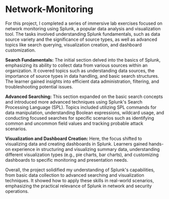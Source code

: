 # Network-Monitoring

For this project, I completed a series of immersive lab exercises focused on network monitoring using Splunk, a popular data analysis and visualization tool. The tasks involved understanding Splunk fundamentals, such as data source variety and the significance of source types, as well as advanced topics like search querying, visualization creation, and dashboard customization.

**Search Fundamentals:** The initial section delved into the basics of Splunk, emphasizing its ability to collect data from various sources within an organization. It covered topics such as understanding data sources, the importance of source types in data handling, and basic search structures. The learner gained insights into efficient data administration, filtering, and troubleshooting potential issues.

**Advanced Searching:** This section expanded on the basic search concepts and introduced more advanced techniques using Splunk's Search Processing Language (SPL). Topics included utilizing SPL commands for data manipulation, understanding Boolean expressions, wildcard usage, and conducting focused searches for specific scenarios such as identifying common and uncommon field values and tracking probable attack scenarios.

**Visualization and Dashboard Creation:** Here, the focus shifted to visualizing data and creating dashboards in Splunk. Learners gained hands-on experience in structuring and visualizing summary data, understanding different visualization types (e.g., pie charts, bar charts), and customizing dashboards to specific monitoring and presentation needs.

Overall, the project solidified my understanding of Splunk's capabilities, from basic data collection to advanced searching and visualization techniques. It showed how to apply these skills in real-world scenarios, emphasizing the practical relevance of Splunk in network and security operations.
